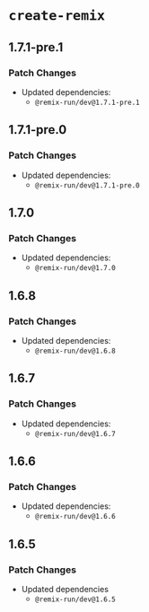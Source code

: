 # `create-remix`

## 1.7.1-pre.1

### Patch Changes

- Updated dependencies:
  - `@remix-run/dev@1.7.1-pre.1`

## 1.7.1-pre.0

### Patch Changes

- Updated dependencies:
  - `@remix-run/dev@1.7.1-pre.0`

## 1.7.0

### Patch Changes

- Updated dependencies:
  - `@remix-run/dev@1.7.0`

## 1.6.8

### Patch Changes

- Updated dependencies:
  - `@remix-run/dev@1.6.8`

## 1.6.7

### Patch Changes

- Updated dependencies:
  - `@remix-run/dev@1.6.7`

## 1.6.6

### Patch Changes

- Updated dependencies:
  - `@remix-run/dev@1.6.6`

## 1.6.5

### Patch Changes

- Updated dependencies
  - `@remix-run/dev@1.6.5`
